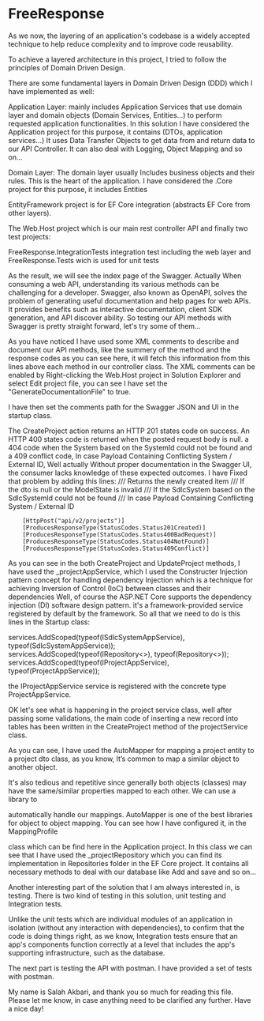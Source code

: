 # FreeResponse

As we now, the layering of an application's codebase is a widely accepted technique to help reduce complexity and to improve code reusability.

 To achieve a layered architecture in this project, I tried to follow the principles of Domain Driven Design.

There are some fundamental layers in Domain Driven Design (DDD) which I have implemented as well:

 Application Layer: mainly includes Application Services that use domain layer and domain objects (Domain Services, Entities...)
 to perform requested application functionalities. In this solution I have considered the Application project for this purpose, it contains (DTOs,
 application services...) It uses Data Transfer Objects to get data from and return data to our API Controller.
 It can also deal with Logging, Object Mapping and so on...
    
 Domain Layer: The domain layer usually Includes business objects and their rules. This is the heart of the application. I have considered the .Core project
for this purpose, it includes Entities


EntityFramework project is for EF Core integration (abstracts EF Core from other layers).

The Web.Host project which is our main rest controller API and finally two test projects:

FreeResponse.IntegrationTests  integration test including the web layer
and FreeResponse.Tests wich is used for unit tests


As the result, we will see the index page of the Swagger. Actually When consuming a web API, understanding its various methods can be challenging for a developer.
 Swagger, also known as OpenAPI, solves the problem of generating useful documentation and help pages for web APIs. It provides benefits such as 
interactive documentation, client SDK generation, and API discover ability. So testing our API methods with Swagger is pretty straight forward, let's try some of them...

As you have noticed I have used some XML comments to describe and document our API methods, like the summery of the method and the response codes as you can see here,
it will fetch this information from this lines above each method in our controller class. The XML comments can be enabled by 
Right-clicking the Web.Host project in Solution Explorer and select Edit project file, you can see I have set the "GenerateDocumentationFile" to true.

I have then set the comments path for the Swagger JSON and UI in the startup class.

The CreateProject action returns an HTTP 201 states code on success. An HTTP 400 states code is returned when the posted request body is null. 
a 404 code when the System based on the SystemId could not be found and a 409 conflict code, In case Payload Containing Conflicting System / External ID,
Well actually Without proper documentation in the Swagger UI, the consumer lacks knowledge of these expected outcomes. I have Fixed that problem by adding this lines:
 /// <response code="201">Returns the newly created item</response>
        /// <response code="400">If the dto is null or the ModelState is invalid</response> 
        /// <response code="404">If the SdlcSystem based on the SdlcSystemId could not be found</response> 
        /// <response code="409">In case Payload Containing Conflicting System / External ID</response> 

        [HttpPost("api/v2/projects")]
        [ProducesResponseType(StatusCodes.Status201Created)]
        [ProducesResponseType(StatusCodes.Status400BadRequest)]
        [ProducesResponseType(StatusCodes.Status404NotFound)]
        [ProducesResponseType(StatusCodes.Status409Conflict)]

As you can see in the both CreateProject and UpdateProject methods, I have used the _projectAppService, which I used the Constructer Injection pattern concept for 
handling dependency Injection which is a technique for achieving Inversion of Control (IoC) between classes and their dependencies
Well, of course the ASP.NET Core supports the dependency injection (DI) software design pattern. it's a framework-provided service registered by default by the framework.
So all that we need to do is this lines in the Startup class:

services.AddScoped(typeof(ISdlcSystemAppService), typeof(SdlcSystemAppService));
            services.AddScoped(typeof(IRepository<>), typeof(Repository<>));
            services.AddScoped(typeof(IProjectAppService), typeof(ProjectAppService));

the IProjectAppService service is registered with the concrete type ProjectAppService.

OK let's see what is happening in the project service class, well after passing some validations, the main code of inserting a new record into tables has been written
in the CreateProject method of the projectService class.

As you can see, I have used the AutoMapper for mapping a project entity to a project dto class, as you know, It’s common to map a similar object to another object.

 It's also tedious and repetitive since generally both objects (classes) may have the same/similar properties mapped to each other. We can use a library to 

automatically handle our mappings. AutoMapper is one of the best libraries for object to object mapping. You can see how I have configured it, in the MappingProfile

class which can be find here in the Application project. In this class we can see that I have used the _projectRepository which you can find its implementation in
Repositories folder in the EF Core project. It contains all necessary methods to deal with our database like Add and save and so on...

Another interesting part of the solution that I am always interested in, is testing. There is two kind of testing in this solution, unit testing and Integration tests.

Unlike the unit tests which are individual modules of an application in isolation (without any interaction with dependencies),
 to confirm that the code is doing things right, as we know, Integration tests ensure that an app's components function correctly at a level that includes the app's 
supporting infrastructure, such as the database.

The next part is testing the API with postman. I have provided a set of tests with postman.

My name is Salah Akbari, and thank you so much for reading this file. Please let me know, in case anything need to be clarified any further. Have a nice day!

